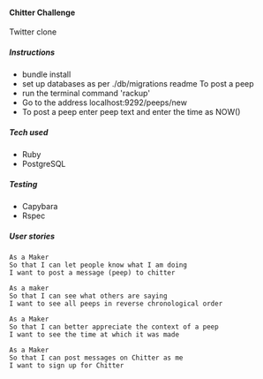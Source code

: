 #### Chitter Challenge
Twitter clone

##### Instructions
- bundle install
- set up databases as per ./db/migrations readme
To post a peep
- run the terminal command 'rackup'
- Go to the address localhost:9292/peeps/new
- To post a peep enter peep text and enter the time as NOW()

##### Tech used
- Ruby
- PostgreSQL

##### Testing
- Capybara
- Rspec

##### User stories
```
As a Maker
So that I can let people know what I am doing  
I want to post a message (peep) to chitter

As a maker
So that I can see what others are saying  
I want to see all peeps in reverse chronological order

As a Maker
So that I can better appreciate the context of a peep
I want to see the time at which it was made

As a Maker
So that I can post messages on Chitter as me
I want to sign up for Chitter
```
